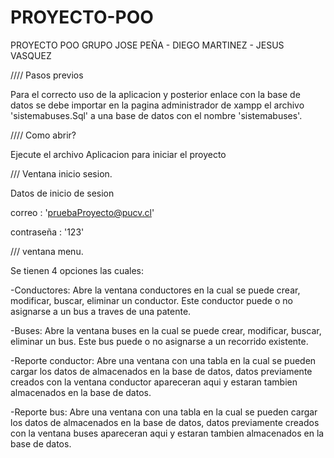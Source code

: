 # PROYECTO-POO
PROYECTO POO GRUPO JOSE PEÑA - DIEGO MARTINEZ - JESUS VASQUEZ

//// Pasos previos

Para el correcto uso de la aplicacion y posterior enlace con la base de datos se debe importar en la pagina administrador de xampp el archivo 'sistemabuses.Sql'  a una base de datos con el nombre 'sistemabuses'.

//// Como abrir?

Ejecute el archivo Aplicacion para iniciar el proyecto

/// Ventana inicio sesion.

Datos de inicio de sesion

correo : 'pruebaProyecto@pucv.cl'

contraseña : '123'

/// ventana menu.

Se tienen 4 opciones las cuales:

-Conductores: Abre la ventana conductores en la cual se puede crear, modificar, buscar, eliminar un conductor. Este conductor puede o no asignarse a un bus a traves de una patente.

-Buses: Abre la ventana buses en la cual se puede crear, modificar, buscar, eliminar un bus. Este bus puede o no asignarse a un recorrido existente.

-Reporte conductor: Abre una ventana con una tabla en la cual se pueden cargar los datos de almacenados en la base de datos, datos previamente creados con la ventana conductor apareceran aqui y estaran tambien almacenados en la base de datos.

-Reporte bus: Abre una ventana con una tabla en la cual se pueden cargar los datos de almacenados en la base de datos, datos previamente creados con la ventana buses apareceran aqui y estaran tambien almacenados en la base de datos.
